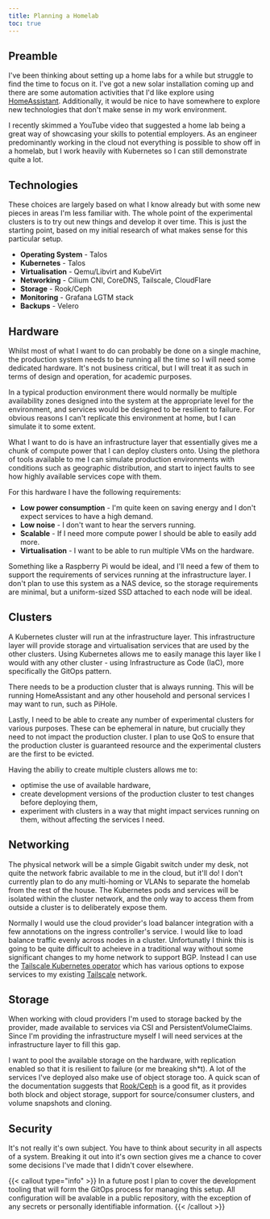 ```yaml
---
title: Planning a Homelab
toc: true
---
```


## Preamble

I've been thinking about setting up a home labs for a while but struggle to find the time to focus on it. I've got a
new solar installation coming up and there are some automation activities that I'd like explore using 
[HomeAssistant](https://www.home-assistant.io/). Additionally, it would be nice to have somewhere to explore new 
technologies that don't make sense in my work environment.

I recently skimmed a YouTube video that suggested a home lab being a great way of showcasing your skills to potential
employers. As an engineer predominantly working in the cloud not everything is possible to show off in a homelab, but I 
work heavily with Kubernetes so I can still demonstrate quite a lot.

## Technologies

These choices are largely based on what I know already but with some new pieces in areas I'm less familiar with. The 
whole point of the experimental clusters is to try out new things and develop it over time. This is just the starting
point, based on my initial research of what makes sense for this particular setup.

* **Operating System** - Talos
* **Kubernetes** - Talos
* **Virtualisation** - Qemu/Libvirt and KubeVirt
* **Networking** - Cilium CNI, CoreDNS, Tailscale, CloudFlare
* **Storage** - Rook/Ceph
* **Monitoring** - Grafana LGTM stack
* **Backups** - Velero

## Hardware

Whilst most of what I want to do can probably be done on a single machine, the production system needs to be running all 
the time so I will need some dedicated hardware. It's not business critical, but I will treat it as such in terms of
design and operation, for academic purposes.

In a typical production environment there would normally be multiple availability zones designed into the system at the appropriate
level for the environment, and services would be designed to be resilient to failure. For obvious reasons I can't 
replicate this environment at home, but I can simulate it to some extent.

What I want to do is have an infrastructure layer that essentially gives me a chunk of compute power that I can deploy 
clusters onto. Using the plethora of tools available to me I can simulate production environments with conditions such 
as geographic distribution, and start to inject faults to see how highly available services cope with them.

For this hardware I have the following requirements:

* **Low power consumption** - I'm quite keen on saving energy and I don't expect services to have a high demand.
* **Low noise** - I don't want to hear the servers running.
* **Scalable** - If I need more compute power I should be able to easily add more.
* **Virtualisation** - I want to be able to run multiple VMs on the hardware.

Something like a Raspberry Pi would be ideal, and I'll need a few of them to support the requirements of services
running at the infrastructure layer. I don't plan to use this system as a NAS device, so the storage requirements are minimal, but a uniform-sized SSD attached
to each node will be ideal.

## Clusters

A Kubernetes cluster will run at the infrastructure layer. This infrastructure layer will provide storage
and virtualisation services that are used by the other clusters. Using Kubernetes allows me to easily manage this layer 
like I would with any other cluster - using Infrastructure as Code (IaC), more specifically the GitOps pattern. 

There needs to be a production cluster that is always running. This will be running HomeAssistant and any other 
household and personal services I may want to run, such as PiHole.

Lastly, I need to be able to create any number of experimental clusters for various purposes. These can be ephemeral in 
nature, but crucially they need to not impact the production cluster. I plan to use QoS to ensure that the production
cluster is guaranteed resource and the experimental clusters are the first to be evicted.

Having the abiliy to create multiple clusters allows me to:
* optimise the use of available hardware,
* create development versions of the production cluster to test changes before deploying them,
* experiment with clusters in a way that might impact services running on them, without affecting the services I need.


## Networking

The physical network will be a simple Gigabit switch under my desk, not quite the network fabric available to me in the
cloud, but it'll do! I don't currently plan to do any multi-homing or VLANs to separate the homelab from the rest of 
the house. The Kubernetes pods and services will be isolated within the cluster network, and the only way to access them
from outside a cluster is to deliberately expose them.

Normally I would use the cloud provider's load balancer integration with a few annotations on the ingress controller's 
service. I would like to load balance traffic evenly across nodes in a cluster. Unfortunatly I think this is going to be
quite difficult to acheieve in a traditional way without some significant changes to my home network to support BGP. 
Instead I can use the [Tailscale Kubernetes operator](https://tailscale.com/kb/1236/kubernetes-operator) which has 
various options to expose services to my existing [Tailscale](https://tailscale.com/) network.

## Storage

When working with cloud providers I'm used to storage backed by the provider, made available to services via CSI and 
PersistentVolumeClaims. Since I'm providing the infrastructure myself I will need services at the infrastructure
layer to fill this gap.

I want to pool the available storage on the hardware, with replication enabled so that it is resilient to failure 
(or me breaking sh*t). A lot of the services I've deployed also make use of object storage too. A quick scan of the 
documentation suggests that [Rook/Ceph](https://rook.io/) is a good fit, as it provides both block and object storage, 
support for source/consumer clusters, and volume snapshots and cloning.

## Security

It's not really it's own subject. You have to think about security in all aspects of a system. Breaking it out into it's 
own section gives me a chance to cover some decisions I've made that I didn't cover elsewhere.



{{< callout type="info" >}}
In a future post I plan to cover the development tooling that will form the GitOps process for managing this setup. All
configuration will be avalable in a public repository, with the exception of any secrets or personally identifiable
information.
{{< /callout >}}
